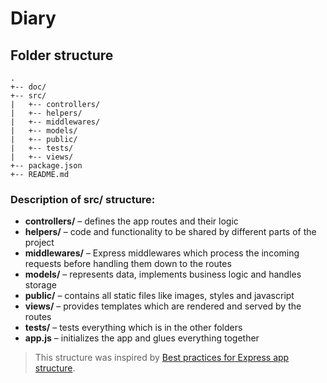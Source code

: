 # Diary

## Folder structure
```
.
+-- doc/
+-- src/
|   +-- controllers/
|   +-- helpers/
|   +-- middlewares/
|   +-- models/
|   +-- public/
|   +-- tests/
|   +-- views/
+-- package.json
+-- README.md
```

### Description of **src/** structure:
* **controllers/** – defines the app routes and their logic
* **helpers/** – code and functionality to be shared by different parts of the project
* **middlewares/** – Express middlewares which process the incoming requests before handling them down to the routes
* **models/** – represents data, implements business logic and handles storage
* **public/** – contains all static files like images, styles and javascript
* **views/** – provides templates which are rendered and served by the routes
* **tests/** – tests everything which is in the other folders
* **app.js** – initializes the app and glues everything together

> This structure was inspired by [Best practices for Express app structure](https://www.terlici.com/2014/08/25/best-practices-express-structure.html).
